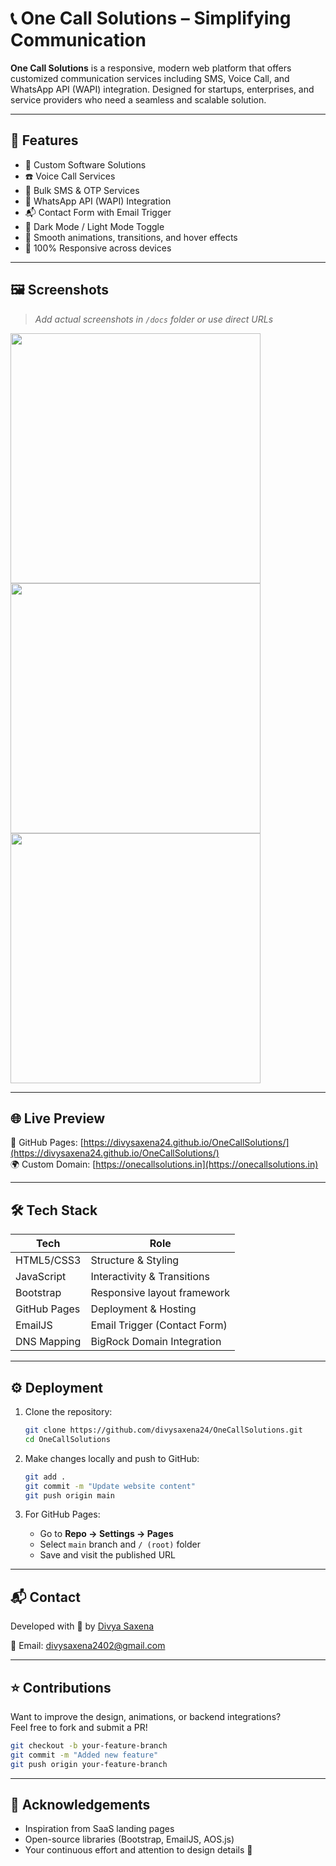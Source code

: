 # 📞 One Call Solutions – Simplifying Communication

**One Call Solutions** is a responsive, modern web platform that offers customized communication services including SMS, Voice Call, and WhatsApp API (WAPI) integration. Designed for startups, enterprises, and service providers who need a seamless and scalable solution.

---

## 🚀 Features

- 🧩 Custom Software Solutions  
- ☎️ Voice Call Services  
- 💬 Bulk SMS & OTP Services  
- 📲 WhatsApp API (WAPI) Integration  
- 📬 Contact Form with Email Trigger  
- 🌙 Dark Mode / Light Mode Toggle  
- 🎨 Smooth animations, transitions, and hover effects  
- 📱 100% Responsive across devices

---

## 🖼️ Screenshots

> _Add actual screenshots in `/docs` folder or use direct URLs_

<p float="left">
  <img src="docs/home.png" width="400"/>
  <img src="docs/services.png" width="400"/>
  <img src="docs/contact.png" width="400"/>
</p>

---

## 🌐 Live Preview

🔗 GitHub Pages: [https://divysaxena24.github.io/OneCallSolutions/](https://divysaxena24.github.io/OneCallSolutions/)  
🌍 Custom Domain: [https://onecallsolutions.in](https://onecallsolutions.in)

---

## 🛠 Tech Stack

| Tech        | Role                        |
|-------------|-----------------------------|
| HTML5/CSS3  | Structure & Styling         |
| JavaScript  | Interactivity & Transitions |
| Bootstrap   | Responsive layout framework |
| GitHub Pages| Deployment & Hosting        |
| EmailJS     | Email Trigger (Contact Form)|
| DNS Mapping | BigRock Domain Integration  |

---



## ⚙️ Deployment

1. Clone the repository:
   ```bash
   git clone https://github.com/divysaxena24/OneCallSolutions.git
   cd OneCallSolutions
   ```

2. Make changes locally and push to GitHub:
   ```bash
   git add .
   git commit -m "Update website content"
   git push origin main
   ```

3. For GitHub Pages:
   - Go to **Repo → Settings → Pages**
   - Select `main` branch and `/ (root)` folder
   - Save and visit the published URL


---

## 📬 Contact

Developed with 💙 by [Divya Saxena](https://github.com/divysaxena24)  

📧 Email: [divysaxena2402@gmail.com](mailto:onecallsolutions@mail.com)  


---

## ⭐ Contributions

Want to improve the design, animations, or backend integrations?  
Feel free to fork and submit a PR!

```bash
git checkout -b your-feature-branch
git commit -m "Added new feature"
git push origin your-feature-branch
```

---


## 📌 Acknowledgements

- Inspiration from SaaS landing pages  
- Open-source libraries (Bootstrap, EmailJS, AOS.js)  
- Your continuous effort and attention to design details 🚀
